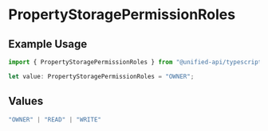 # PropertyStoragePermissionRoles

## Example Usage

```typescript
import { PropertyStoragePermissionRoles } from "@unified-api/typescript-sdk/sdk/models/shared";

let value: PropertyStoragePermissionRoles = "OWNER";
```

## Values

```typescript
"OWNER" | "READ" | "WRITE"
```
